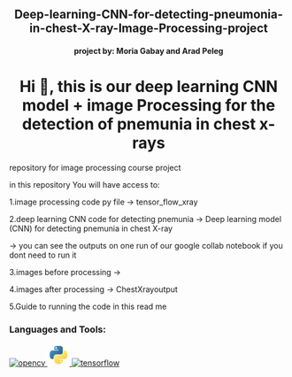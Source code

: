 <h2 align="center">Deep-learning-CNN-for-detecting-pneumonia-in-chest-X-ray-Image-Processing-project </h2>
<p align="left">
</p>

<h4 align="center">project by: Moria Gabay and Arad Peleg</h4>

<h1 align="center">Hi 👋, this is our deep learning CNN model + image Processing for the detection of pnemunia in chest x-rays </h1>
<p align="left">
</p>
   
repository for  image processing course project 

in this repository You will have access to: 

1.image processing code py file -> tensor_flow_xray

2.deep learning CNN code for detecting pnemunia -> Deep learning model (CNN) for detecting pnemunia in chest X-ray 

-> you can see the outputs on one run of our google collab notebook if you dont need to run it

3.images before processing -> 

4.images after processing -> ChestXrayoutput

5.Guide to running the code in this read me

<h3 align="left">Languages and Tools:</h3>
<p align="left"> <a href="https://opencv.org/" target="_blank" rel="noreferrer"> <img src="https://www.vectorlogo.zone/logos/opencv/opencv-icon.svg" alt="opencv" width="40" height="40"/> </a> <a href="https://www.python.org" target="_blank" rel="noreferrer"> <img src="https://raw.githubusercontent.com/devicons/devicon/master/icons/python/python-original.svg" alt="python" width="40" height="40"/> </a> <a href="https://www.tensorflow.org" target="_blank" rel="noreferrer"> <img src="https://www.vectorlogo.zone/logos/tensorflow/tensorflow-icon.svg" alt="tensorflow" width="40" height="40"/> </a> </p>

